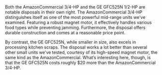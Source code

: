 Both the AmazonCommercial 3/4-HP and the GE GFC525N 1/2-HP are notable disposals in their own right. The AmazonCommercial 3/4-HP distinguishes itself as one of the most powerful mid-range units we've examined. Featuring a robust magnet motor, it effectively handles various food types while preventing jamming. Furthermore, the disposal offers durable construction and comes at a reasonable price point. 

By contrast, the GE GFC525N, while smaller in size, also excels in processing kitchen scraps. The disposal works a lot better than several other small units we've tested, courtesy of its high-speed magnet motor, the same kind as the AmazonCommercial. What’s interesting here, though, is that the GE GFC525N costs roughly $20 more than the AmazonCommercial 3/4-HP.